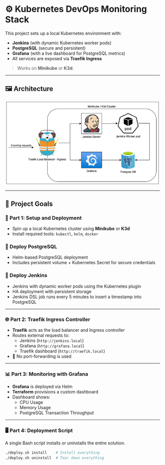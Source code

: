 # ⚙️ Kubernetes DevOps Monitoring Stack

This project sets up a local Kubernetes environment with:

- **Jenkins** (with dynamic Kubernetes worker pods)
- **PostgreSQL** (secure and persistent)
- **Grafana** (with a live dashboard for PostgreSQL metrics)
- All services are exposed via **Traefik Ingress**

> Works on **Minikube** or **K3d**.

---

## 🖼️ Architecture

![Architecture](./image.png)

---

## 📌 Project Goals

### 🧱 Part 1: Setup and Deployment

- Spin up a local Kubernetes cluster using **Minikube** or **K3d**
- Install required tools: `kubectl`, `helm`, `docker`

### 🐘 Deploy PostgreSQL

- Helm-based PostgreSQL deployment
- Includes persistent volume + Kubernetes Secret for secure credentials

### 👷 Deploy Jenkins

- Jenkins with dynamic worker pods using the Kubernetes plugin
- HA deployment with persistent storage
- Jenkins DSL job runs every 5 minutes to insert a timestamp into PostgreSQL

---

### 🌐 Part 2: Traefik Ingress Controller

- **Traefik** acts as the load balancer and Ingress controller
- Routes external requests to:
  - Jenkins (`http://jenkins.local`)
  - Grafana (`http://grafana.local`)
  - Traefik dashboard (`http://traefik.local`)
- 📌 No port-forwarding is used

---

### 📊 Part 3: Monitoring with Grafana

- **Grafana** is deployed via Helm
- **Terraform** provisions a custom dashboard
- Dashboard shows:
  - CPU Usage
  - Memory Usage
  - PostgreSQL Transaction Throughput

---

### 🖥️ Part 4: Deployment Script

A single Bash script installs or uninstalls the entire solution.

```bash
./deploy.sh install    # Install everything
./deploy.sh uninstall  # Tear down everything
